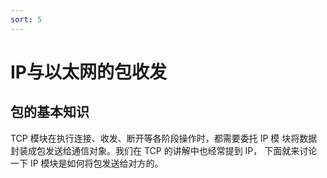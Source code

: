 ```yaml
---
sort: 5
---
```

# IP与以太网的包收发

## 包的基本知识

TCP 模块在执行连接、收发、断开等各阶段操作时，都需要委托 IP 模
块将数据封装成包发送给通信对象。我们在 TCP 的讲解中也经常提到 IP，
下面就来讨论一下 IP 模块是如何将包发送给对方的。